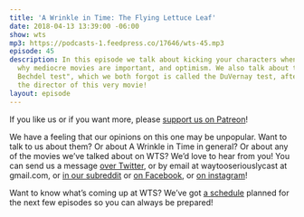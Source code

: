 ```yaml
---
title: 'A Wrinkle in Time: The Flying Lettuce Leaf'
date: 2018-04-13 13:39:00 -06:00
show: wts
mp3: https://podcasts-1.feedpress.co/17646/wts-45.mp3
episode: 45
description: In this episode we talk about kicking your characters when they are down,
  why mediocre movies are important, and optimism. We also talk about the "racial
  Bechdel test", which we both forgot is called the DuVernay test, after Ava DuVernay,
  the director of this very movie!
layout: episode
---
```


If you like us or if you want more, please [support us on Patreon](https://www.patreon.com/clockworkscast)!

We have a feeling that our opinions on this one may be unpopular. Want to talk to us about them? Or about A Wrinkle in Time in general? Or about any of the movies we’ve talked about on WTS? We’d love to hear from you! You can send us a message [over Twitter](http://www.twitter.com/wtscast), or by email at waytooseriouslycast at gmail.com, or [in our subreddit](https://www.reddit.com/r/Goodstuff_fm/) or [on Facebook](http://www.facebook.com/wtscast), or [on instagram](https://www.instagram.com/waytooseriously/)!

Want to know what’s coming up at WTS? We’ve got [a schedule](https://docs.google.com/document/d/1f6fvTgbzQOCUD_potL6mWClmSC3D2cOBgKz36OwSC68) planned for the next few episodes so you can always be prepared!
